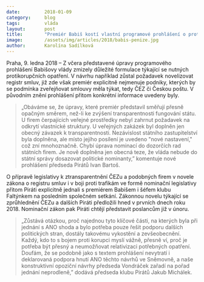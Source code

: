 ```yaml
---
date:         2018-01-09
category:     blog
tags:         vláda
layout:       post
title:        "Premiér Babiš kostí vlastní programové prohlášení o protikorupční opatření"
image:        /assets/img/articles/2018/babis-penize.jpg
author:       Karolína Sadílková
---
```


Praha, 9. ledna 2018 – Z včera představené úpravy programového prohlášení Babišovy vlády zmizely důležité formulace týkající se nutných protikorupčních opatření. V návrhu například zůstal požadavek novelizovat registr smluv, již zde však premiér explicitně nejmenuje podniky, kterých by se podmínka zveřejňovat smlouvy měla týkat, tedy ČEZ či Českou poštu. V původním znění prohlášení přitom konkrétní informace uvedeny byly. 

> „Obáváme se, že úpravy, které premiér představil směřují přesně opačným směrem, než-li ke zvýšení transparentnosti fungování státu. U firem čerpajících veřejné prostředky nebyl zahrnut požadavek na odkrytí vlastnické struktury. U veřejných zakázek byl doplněn jen obecný závazek k transparentnosti. Nezávislost státního zastupitelství byla doplněna, ale místo jejího posílení je uvedeno "nové nastavení," což zní mnohoznačně. Chybí úprava nominací do dozorčích rad státních firem. Je nově doplněna jen obecná teze, že vláda nebude do státní správy dosazovat politické nominanty,” komentuje nové prohlášení předseda Pirátů Ivan Bartoš.

O přípravě legislativy k ztransparentnění ČEZu a podobných firem v novele zákona o registru smluv i v boji proti trafikám ve formě nominační legislativy přitom Piráti explicitně jednali s premiérem Babišem i šéfem klubu Faltýnkem na posledním společném setkání. Zákonnou novelu týkající se zprůhlednění ČEZu a dalších Piráti předložili hned v prvních dnech roku 2018. Nominační zákon pak Piráti chtějí představit poslancům již v únoru.

> „Zůstává otázkou, proč najednou tyto klíčové části, na kterých byla při jednání s ANO shoda a bylo potřeba pouze řešit podporu dalších politických stran, dostály takovému vykostění a zevšeobecnění. Každý, kdo to s bojem proti korupci myslí vážně, přesně ví, proč je potřeba být přesný a neumožňovat relativizaci potřebných opatření. Doufám, že se podobně jako s textem prohlášení nevytratí i deklarovaná podpora hnutí ANO těchto návrhů ve Sněmovně, a naše konstruktivní opoziční návrhy předseda Vondráček zařadí na pořad jednání neprodleně,” dodává předseda klubu Pirátů Jakub Michálek.

